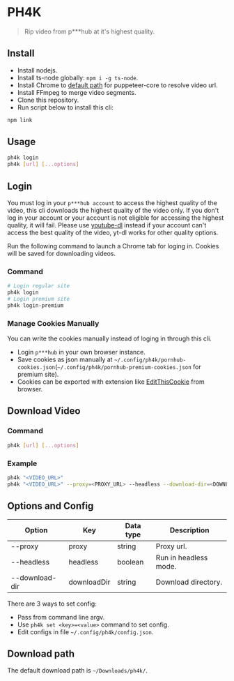 # PH4K

> Rip video from p***hub at it's highest quality.

## Install

- Install nodejs.
- Install ts-node globally: `npm i -g ts-node`.
- Install Chrome to [default path](/src/utils/puppeteer.ts#L10) for puppeteer-core to resolve video url.
- Install FFmpeg to merge video segments.
- Clone this repository.
- Run script below to install this cli:

```bash
npm link
```

## Usage

```bash
ph4k login
ph4k [url] [...options]
```

## Login

You must log in your `p***hub account` to access the highest quality of the video, this cli downloads the highest quality of the video only. If you don't log in your account or your account is not eligible for accessing the highest quality, it will fail. Please use [youtube-dl](https://yt-dl.org/) instead if your account can't access the best quality of the video, yt-dl works for other quality options.

Run the following command to launch a Chrome tab for loging in. Cookies will be saved for downloading videos.

### Command

```bash
# Login regular site
ph4k login
# Login premium site
ph4k login-premium
```

### Manage Cookies Manually

You can write the cookies manually instead of loging in through this cli.

+ Login `p***hub` in your own browser instance. 
+ Save cookies as json manually at `~/.config/ph4k/pornhub-cookies.json`(`~/.config/ph4k/pornhub-premium-cookies.json` for premium site). 
+ Cookies can be exported with extension like [EditThisCookie](https://www.editthiscookie.com/) from browser.

## Download Video

### Command

```bash
ph4k [url] [...options]
```

### Example

```bash
ph4k "<VIDEO_URL>"
ph4k "<VIDEO_URL>" --proxy=<PROXY_URL> --headless --download-dir=<DOWNLOAD_DIR>
```

## Options and Config

| Option           | Key         | Data type | Description           |
|------------------|-------------|-----------|-----------------------|
| --proxy          | proxy       | string    | Proxy url.            |
| --headless       | headless    | boolean   | Run in headless mode. |
| --download-dir   | downloadDir | string    | Download directory.   |

There are 3 ways to set config:
- Pass from command line argv.
- Use `ph4k set <key>=<value>` command to set config.
- Edit configs in file `~/.config/ph4k/config.json`.

## Download path

The default download path is `~/Downloads/ph4k/`.

